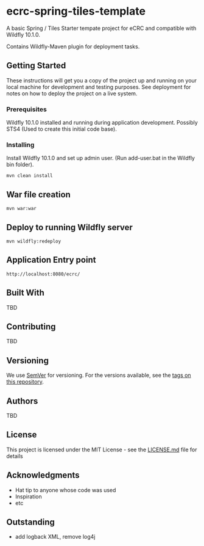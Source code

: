 # ecrc-spring-tiles-template

A basic Spring / Tiles Starter tempate project for eCRC and compatible with Wildfly 10.1.0. 

Contains Wildfly-Maven plugin for deployment tasks. 

## Getting Started

These instructions will get you a copy of the project up and running on your local machine for development and testing purposes. See deployment for notes on how to deploy the project on a live system.

### Prerequisites

Wildfly 10.1.0 installed and running during application development. 
Possibly STS4 (Used to create this initial code base). 


### Installing

Install Wildfly 10.1.0 and set up admin user. (Run add-user.bat in the Wildfly bin folder). 

```
mvn clean install
```

## War file creation

```
mvn war:war
```

## Deploy to running Wildfly server

```
mvn wildfly:redeploy
```

## Application Entry point

```
http://localhost:8080/ecrc/
```

## Built With

TBD

## Contributing

TBD

## Versioning

We use [SemVer](http://semver.org/) for versioning. For the versions available, see the [tags on this repository](https://github.com/your/project/tags). 

## Authors

TBD

## License

This project is licensed under the MIT License - see the [LICENSE.md](LICENSE.md) file for details

## Acknowledgments

* Hat tip to anyone whose code was used
* Inspiration
* etc

## Outstanding 
- add logback XML, remove log4j

